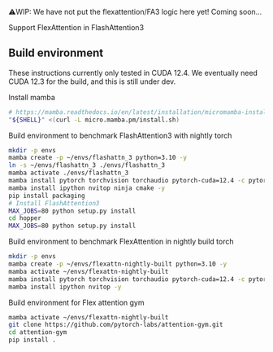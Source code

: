 ⚠️WIP: We have not put the flexattention/FA3 logic here yet! Coming soon...


Support FlexAttention in FlashAttention3


## Build environment

These instructions currently only tested in CUDA 12.4. We eventually need CUDA 12.3 for the build, and this is still under dev.


Install mamba
```bash
# https://mamba.readthedocs.io/en/latest/installation/micromamba-installation.html
"${SHELL}" <(curl -L micro.mamba.pm/install.sh)
```

Build environment to benchmark FlashAttention3 with nightly torch
```bash
mkdir -p envs
mamba create -p ~/envs/flashattn_3 python=3.10 -y
ln -s ~/envs/flashattn_3 ./envs/flashattn_3
mamba activate ./envs/flashattn_3
mamba install pytorch torchvision torchaudio pytorch-cuda=12.4 -c pytorch-nightly -c nvidia -y
mamba install ipython nvitop ninja cmake -y
pip install packaging
# Install FlashAttention3
MAX_JOBS=80 python setup.py install
cd hopper
MAX_JOBS=80 python setup.py install
```


Build environment to benchmark FlexAttention in nightly build torch
```bash
mkdir -p envs
mamba create -p ~/envs/flexattn-nightly-built python=3.10 -y
mamba activate ~/envs/flexattn-nightly-built
mamba install pytorch torchvision torchaudio pytorch-cuda=12.4 -c pytorch-nightly -c nvidia -y
mamba install ipython nvitop -y
```

Build environment for Flex attention gym
```bash
mamba activate ~/envs/flexattn-nightly-built
git clone https://github.com/pytorch-labs/attention-gym.git
cd attention-gym
pip install .
```
